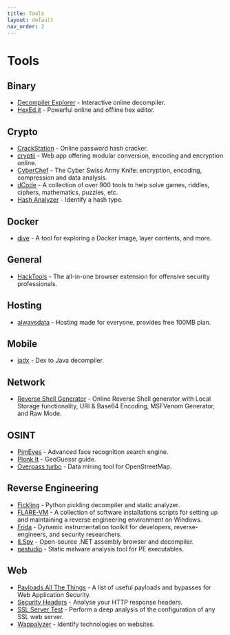 ```yaml
---
title: Tools
layout: default
nav_order: 2
---
```


# Tools

## Binary

- [Decompiler Explorer](https://dogbolt.org) - Interactive online decompiler.
- [HexEd.it](https://hexed.it) - Powerful online and offline hex editor.

## Crypto

- [CrackStation](https://crackstation.net) - Online password hash cracker.
- [cryptii](https://cryptii.com) - Web app offering modular conversion, encoding and encryption online.
- [CyberChef](https://gchq.github.io/CyberChef) - The Cyber Swiss Army Knife: encryption, encoding, compression and data analysis.
- [dCode](https://www.dcode.fr/en) - A collection of over 900 tools to help solve games, riddles, ciphers, mathematics, puzzles, etc.
- [Hash Analyzer](https://www.tunnelsup.com/hash-analyzer) - Identify a hash type.

## Docker

- [dive](https://github.com/wagoodman/dive) - A tool for exploring a Docker image, layer contents, and more.

## General

- [HackTools](https://hacktools.sh) - The all-in-one browser extension for offensive security professionals.

## Hosting

- [alwaysdata](https://www.alwaysdata.com/en) - Hosting made for everyone, provides free 100MB plan.

## Mobile

- [jadx](https://github.com/skylot/jadx) - Dex to Java decompiler.

## Network

- [Reverse Shell Generator](https://www.revshells.com) - Online Reverse Shell generator with Local Storage functionality, URI & Base64 Encoding, MSFVenom Generator, and Raw Mode.

## OSINT

- [PimEyes](https://pimeyes.com) - Advanced face recognition search engine.
- [Plonk It](https://www.plonkit.net) - GeoGuessr guide.
- [Overpass turbo](https://overpass-turbo.eu) - Data mining tool for OpenStreetMap.

## Reverse Engineering

- [Fickling](https://github.com/trailofbits/fickling) - Python pickling decompiler and static analyzer.
- [FLARE-VM](https://github.com/mandiant/flare-vm) - A collection of software installations scripts for setting up and maintaining a reverse engineering environment on Windows.
- [Frida](https://frida.re) - Dynamic instrumentation toolkit for developers, reverse-engineers, and security researchers.
- [ILSpy](https://github.com/icsharpcode/ILSpy) - Open-source .NET assembly browser and decompiler.
- [pestudio](https://www.winitor.com) - Static malware analysis tool for PE executables.

## Web

- [Payloads All The Things](https://swisskyrepo.github.io/PayloadsAllTheThings) - A list of useful payloads and bypasses for Web Application Security.
- [Security Headers](https://securityheaders.com) - Analyse your HTTP response headers.
- [SSL Server Test](https://www.ssllabs.com/ssltest) - Perform a deep analysis of the configuration of any SSL web server.
- [Wappalyzer](https://www.wappalyzer.com) - Identify technologies on websites.
